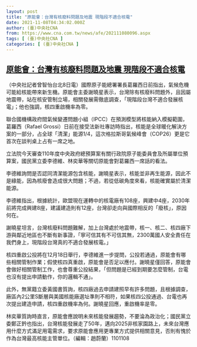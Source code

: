 ```yaml
---
layout: post
title: "原能會：台灣有核廢料問題及地震 現階段不適合核電"
date: 2021-11-08T04:34:02.000Z
author: (臺)中央社CNA
from: https://www.cna.com.tw/news/afe/202111080096.aspx
tags: [ (臺)中央社CNA ]
categories: [ (臺)中央社CNA ]
---
```

<!--1636346042000-->
[原能會：台灣有核廢料問題及地震 現階段不適合核電](https://www.cna.com.tw/news/afe/202111080096.aspx)
------

<div>
<div></div><div><p>（中央社記者曾智怡台北8日電）國際原子能總署署長葛羅西日前指出，氣候危機可能給核能帶來新生機。原能會主委謝曉星表示，台灣除有核廢料問題外，且因屬地震帶，站在核安管制立場，相關發展需徹底調查，「現階段台灣不適合發展核電」；他也強調，核四重啟機率為零。</p><p>聯合國機構政府間氣候變遷問題小組（IPCC）在預測模型將核能納入模擬範圍，葛羅西（Rafael Grossi）日前在接受法新社專訪時指出，核能是全球暖化解決方案的一部分，占全球「清潔」能源1/4，這次格拉斯哥氣候峰會（COP26）更是它首次在談判桌上占有一席之地。</p><p>立法院今天審查110年度中央政府總預算案有關行政院原子能委員會及所屬單位預算案，國民黨立委李德維、林奕華等關切原能會對葛羅西一席話的看法。</p><p>李德維詢問是否認同清潔能源包含核能，謝曉星表示，核能並非再生能源，因此不是綠能，因為核廢會造成很大問題；不過，若從低碳角度來看，核能確實屬於清潔能源。</p><p>李德維指出，根據統計，歐盟現在運轉中的核電廠有108座，興建中4座，2030年前將完成興建8座，建議建造則有12座，台灣卻走向與國際相反的「廢核」，原因何在。</p><p>謝曉星坦言，台灣核廢料問題難解，加上台灣處於地震帶，核一、核二、核四廠下游與鄰近地區也不斷有新事證，「寧可信其有不可信其無，2300萬國人安全責任在我們身上，現階段台灣真的不適合發展核電。」</p><p>核四重啟公投將在12月18日舉行，李德維進一步提問，公投若通過，原能會有哪些相關管制作業；假使核四真重啟，原能會是否足以應付。謝曉星僅回答，原能會會做好相關管制工作，也會尊重公投結果，「但問題是已經到期要怎麼管制，台電也沒有提出申請動作，你的邏輯不通」。</p><p>此外，無黨籍立委黃國書質詢，核四廠過去申請建照早有許多問題，且根據調查，廠區內2公里S斷層與美國核能廠選址準則不相符，如果核四公投通過、台電也再次提出建造申請，核四重啟機率為何。謝曉星回應，重啟機率是零。</p><p>林奕華質詢時直言，原能會應說明未來核能發展趨勢，不要淪為政治化；國民黨立委鄭正鈐也指出，台灣核能發展走了50年，邁向2025非核家園路上，未來台灣應用什麼方式滿足用電需求，要求原能會應用更專業方式提供相關意見，否則有愧於作為台灣最高核能主管單位。（編輯：趙蔚蘭）1101108</p></div>
</div>
